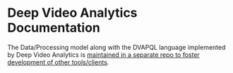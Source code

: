 # Deep Video Analytics Documentation

The Data/Processing model along with the DVAPQL language implemented by Deep Video Analytics
is [maintained in a separate repo to foster development of other tools/clients](https://github.com/VisualDataNetwork/spec).
